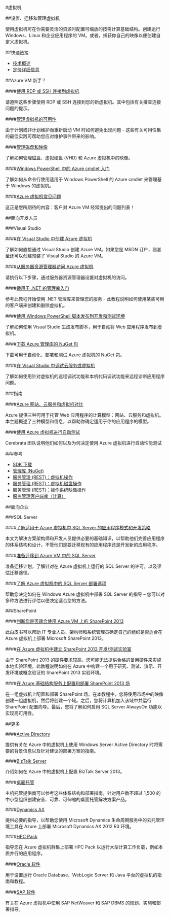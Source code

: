 <properties linkid="dev-net-virtual-machine" urlDisplayName="Windows Azure 虚拟机" pageTitle="虚拟机技术 - Azure 微软云" metaKeywords="Virtual Machine,虚拟机,设置,迁移,管理,Visual Studio,映像,镜像,image,VHD,磁盘管理,镜像管理,面向开发,面向企业,SQL Server,sharepoint,SDK下载,虚拟机常见问题,开发,测试,.Net,NuGet,虚拟机可用性,SDK下载" description="本文是用户了解微软云提供的虚拟机服务的入口页面，无论是虚拟机新手、开发人员，还是企业用户，都可以在本文中找到如何设置、迁移和管理虚拟机的相关文档链接。还可以透过本页下载微软提供的丰富的SDK供开发者使用。使用虚拟机可在你需要灵活的资源时配置可缩放的按需计算基础结构。创建运行 Windows、Linux 和企业应用程序的 VM。或者，捕获你自己的映像以便创建自定义虚拟机。" metaCanonical="" services="Virtual Machine" documentationCenter="Services" title="虚拟机技术的相关指南" authors="" solutions="" manager="" editor="" />
<tags ms.service="Virtual Machine"
    ms.date="10/14/2014"
    wacn.date="04/11/2015"
    />

#虚拟机

##设置、迁移和管理虚拟机

使用虚拟机可在你需要灵活的资源时配置可缩放的按需计算基础结构。创建运行 Windows、Linux 和企业应用程序的 VM。或者，捕获你自己的映像以便创建自定义虚拟机。

##快速链接

-   [技术概述](http://msdn.microsoft.com/zh-cn/library/azure/jj156143.aspx)
-   [定价详细信息](/pricing/details/virtual-machines/)

##Azure VM 新手？

####[使用 RDP 或 SSH 连接到虚拟机](http://msdn.microsoft.com/zh-cn/library/azure/dn535788.aspx)

请遵照这些步骤使用 RDP 或 SSH 连接到您的新虚拟机。其中包括有关排查连接问题的提示。

####[管理虚拟机的可用性](/zh-cn/documentation/articles/virtual-machines-manage-availability/)

由于计划或非计划维护而重新启动 VM 时如何避免出现问题 - 这些有关可用性集的最佳实践可帮助您应对维护事件带来的影响。

####[管理磁盘和映像](http://msdn.microsoft.com/zh-cn/library/azure/jj672979.aspx)

了解如何管理磁盘、虚拟硬盘 (VHD) 和 Azure 虚拟机中的映像。

####[Windows PowerShell 中的 Azure cmdlet 入门](http://msdn.microsoft.com/zh-cn/library/azure/jj554332.aspx)

了解如何从命令行使用适用于 Windows PowerShell 的 Azure cmdlet 来管理基于 Windows 的虚拟机。

####[Azure 虚拟机常见问题](http://msdn.microsoft.com/zh-cn/library/azure/dn683781.aspx)

这正是您所期待的内容：客户对 Azure VM 经常提出的问题列表！

##面向开发人员

###Visual Studio

####[在 Visual Studio 中创建 Azure 虚拟机](http://msdn.microsoft.com/zh-cn/library/azure/dn569263.aspx)

了解如何直接通过 Visual Studio 创建 Azure VM。如果您是 MSDN 订户，则甚至还可以创建预装了 Visual Studio 的 Azure VM。

####[从服务器资源管理器访问 Azure 虚拟机](http://msdn.microsoft.com/zh-cn/library/azure/jj131259.aspx)

请执行以下步骤，通过服务器资源管理器设置对虚拟机的访问。

####[适用于 .NET 的管理库入门](http://msdn.microsoft.com/zh-cn/library/azure/dn722415.aspx)

参考此教程开始使用 .NET 管理库来管理您的服务 - 此教程说明如何使用某些可用的客户端来创建和删除虚拟机。

####[使用 Windows PowerShell 脚本发布到开发和测试环境](http://msdn.microsoft.com/zh-cn/library/azure/dn642480.aspx)

了解如何使用 Visual Studio 生成发布脚本，用于自动将 Web 应用程序发布到虚拟机。

####[下载 Azure 管理库的 NuGet 包](http://www.nuget.org/packages/Microsoft.WindowsAzure.Management.Libraries)

下载可用于自动化、部署和测试 Azure 虚拟机的 NuGet 包。

####[在 Visual Studio 中调试云服务或虚拟机](http://msdn.microsoft.com/zh-cn/library/azure/ff683670.aspx)

了解如何使用针对虚拟机的远程调试功能和本机代码调试功能来远程诊断应用程序问题。

###指南

####[Azure 网站、云服务和虚拟机对比](/zh-cn/documentation/articles/choose-web-site-cloud-service-vm/)

Azure 提供三种可用于托管 Web 应用程序的计算模型：网站、云服务和虚拟机。本主题概述了三种模型和信息，以帮助你确定适用于你的应用程序的模型。

####[使用 Azure 虚拟机进行自动测试](http://justazure.com/automated-testing-in-microsoft-azure/)

Cerebrata 团队说明他们如何以及为何决定使用 Azure 虚拟机进行自动性能测试

###参考

-   [SDK 下载](http://www.windowsazure.cn/downloads/)
-   [管理库 (NuGet)](http://www.nuget.org/packages/Microsoft.WindowsAzure.Management.Libraries)
-   [服务管理 (REST)：虚拟机操作](http://msdn.microsoft.com/zh-cn/library/azure/jj157206.aspx)
-   [服务管理 (REST)：虚拟机磁盘操作](http://msdn.microsoft.com/zh-cn/library/azure/jj157188.aspx)
-   [服务管理 (REST)：操作系统映像操作](http://msdn.microsoft.com/zh-cn/library/azure/jj157175.aspx)
-   [服务管理客户端库（计算）](http://msdn.microsoft.com/zh-cn/library/azure/microsoft.windowsazure.management.compute.aspx)

##面向企业

###SQL Server

####[了解适用于 Azure 虚拟机中 SQL Server 的应用程序模式和开发策略](http://msdn.microsoft.com/zh-cn/library/azure/dn574746.aspx)

本文为解决方案架构师和开发人员提供必要的基础知识，以帮助他们完善应用程序的体系结构和设计，不管他们是要迁移现有的应用程序还是开发新的应用程序。

####[准备迁移到 Azure VM 中的 SQL Server](http://msdn.microsoft.com/zh-cn/library/azure/dn133142.aspx)

准备迁移计划，了解针对在 Azure 虚拟机上运行的 SQL Server 的许可，以及评估迁移途径。

####[了解 Azure 虚拟机中的 SQL Server 部署选项](http://msdn.microsoft.com/zh-cn/library/azure/dn133141.aspx)

帮助您决定如何在 Windows Azure 虚拟机中部署 SQL Server 的指导 – 您可以对多种方法进行评估以便决定适合您的方法。

###SharePoint

####[判断您是否适合使用 Azure VM 上的 SharePoint 2013](http://msdn.microsoft.com/zh-cn/library/azure/dn275958.aspx?amp;clcid=0x804)

此白皮书可以帮助 IT 专业人员、架构师和系统管理员确定自己的组织是否适合在 Azure 虚拟机上部署 Microsoft SharePoint 2013。

####[在 Azure 虚拟机中建立 SharePoint 2013 开发/测试实验室](http://blogs.technet.com/b/keithmayer/archive/2013/01/07/step-by-step-build-a-free-sharepoint-2013-lab-in-the-cloud-with-windows-azure-31-days-of-servers-in-the-cloud-part-7-of-31.aspx#.Uxe4bXmPKUl)

由于 SharePoint 2013 的硬件要求较高，您可能无法提供合格的备用硬件来实施本地实验环境。此教程说明如何在 Azure 中构建一个用于研究、测试、演示、开发环境或概念验证的 SharePoint 2013 实验环境。

####[在 Azure 基础结构服务上配置和部署 SharePoint 2013 场](http://msdn.microsoft.com/zh-cn/library/azure/dn275959.aspx?amp;clcid=0x804)

在一组虚拟机上配置和部署 SharePoint 场。在本教程中，您将使用市场中的映像创建一组虚拟机，然后将创建一个域。之后，您将计算机加入该域中并运行 SharePoint 配置向导。最后，您将了解如何启用 SQL Server AlwaysOn 功能以实现高可用性。

##更多

####[Active Directory](http://msdn.microsoft.com/zh-cn/library/azure/jj156090.aspx)

提供有关在 Azure 中的虚拟机上使用 Windows Server Active Directory 时将需要的背景信息以及针对建议的部署方案的指南。

####[BizTalk Server](http://msdn.microsoft.com/zh-cn/library/azure/jj248689)

介绍如何在 Azure 中的虚拟机上配置 BizTalk Server 2013。

####[桌面托管](http://msdn.microsoft.com/zh-cn/library/azure/dn451351.aspx)

主机托管提供商可以参考这些体系结构和部署指南，针对用户数不超过 1,500 的中小型组织创建安全、可靠、可伸缩的桌面托管解决方案产品。

####[Dynamics AX](http://technet.microsoft.com/zh-cn/library/dn741581.aspx)

提供必要的指导，以帮助您使用 Microsoft Dynamics 生命周期服务中的云托管环境工具在 Azure 上部署 Microsoft Dynamics AX 2012 R3 环境。

####[HPC Pack](http://msdn.microsoft.com/zh-cn/library/azure/dn518135.aspx)

指导您在 Azure 虚拟机群集上部署 HPC Pack 以运行大型计算工作负载，例如本质并行的应用程序。

####[Oracle 软件](http://msdn.microsoft.com/zh-cn/library/azure/dn439770.aspx)

用于设置运行 Oracle Database、WebLogic Server 和 Java 平台的虚拟机的指南和教程。

####[SAP 软件](http://msdn.microsoft.com/zh-cn/library/azure/dn745892.aspx)

有关在 Azure 虚拟机中使用 SAP NetWeaver 和 SAP DBMS 的规划、实施和部署指导。


